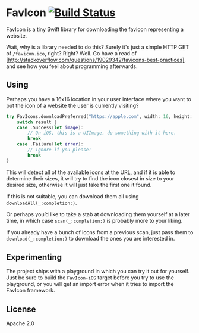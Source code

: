 # FavIcon [![Build Status](https://travis-ci.org/bitserf/FavIcon.svg)](https://travis-ci.org/bitserf/FavIcon)
FavIcon is a tiny Swift library for downloading the favicon representing a website.

Wait, why is a library needed to do this? Surely it's just a simple HTTP GET of `/favicon.ico`, right? Right?
Well. Go have a read of [http://stackoverflow.com/questions/19029342/favicons-best-practices], and see how you feel about programming afterwards.

## Using
Perhaps you have a 16x16 location in your user interface where you want to put the icon of a website the user is currently visiting?

```swift
try FavIcons.downloadPreferred("https://apple.com", width: 16, height: 16) { result in
    switch result {
    case .Success(let image):
        // On iOS, this is a UIImage, do something with it here.
        break
    case .Failure(let error):
        // Ignore if you please!
        break
}
```

This will detect all of the available icons at the URL, and if it is able to determine their sizes, it will try to find the icon closest in size to your desired size, otherwise it will just take the first one it found.

If this is not suitable, you can download them all using `downloadAll(_:completion:)`.

Or perhaps you’d like to take a stab at downloading them yourself at a later time, in which case `scan(_:completion:)` is probably more to your liking.

If you already have a bunch of icons from a previous scan, just pass them to `download(_:completion:)` to download the ones you are interested in.

## Experimenting
The project ships with a playground in which you can try it out for yourself. Just be sure to build the `FavIcon-iOS` target before you try to use the playground, or you will get an import error when it tries to import the FavIcon framework.

## License
Apache 2.0

